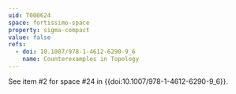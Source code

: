 ```yaml
---
uid: T000624
space: fortissimo-space
property: sigma-compact
value: false
refs:
  - doi: 10.1007/978-1-4612-6290-9_6
    name: Counterexamples in Topology
---
```

See item #2 for space #24 in {{doi:10.1007/978-1-4612-6290-9_6}}.
